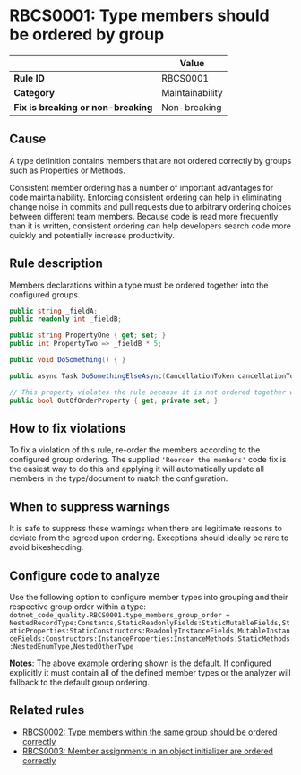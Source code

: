 <!--
---
title: "RBCS0001: Type members should be ordered by group (code analysis)"
description: "Learn about code analysis rule RBCS0001: Type members should be ordered by group"
f1_keywords:
- RBCS0001
- TypeMembersShouldBeOrderedCorrectly
helpviewer_keywords:
- TypeMembersShouldBeOrderedCorrectly
- RBCS0001
author: ryanthomas
dev_langs:
- CSharp
---
-->

# RBCS0001: Type members should be ordered by group

| | Value |
|-|-|
| **Rule ID** |RBCS0001|
| **Category** |Maintainability|
| **Fix is breaking or non-breaking** |Non-breaking|

## Cause

A type definition contains members that are not ordered correctly by groups such as Properties or Methods.

Consistent member ordering has a number of important advantages for code maintainability. Enforcing consistent ordering can help in eliminating change noise in commits and pull requests due to arbitrary ordering choices between different team members. Because code is read more frequently than it is written, consistent ordering can help developers search code more quickly and potentially increase productivity.

## Rule description

Members declarations within a type must be ordered together into the configured groups.

```csharp
public string _fieldA;
public readonly int _fieldB;

public string PropertyOne { get; set; }
public int PropertyTwo => _fieldB * 5;

public void DoSomething() { }

public async Task DoSomethingElseAsync(CancellationToken cancellationToken) => await Task.Delay(500);

// This property violates the rule because it is not ordered together with the other properties
public bool OutOfOrderProperty { get; private set; }

```

## How to fix violations

To fix a violation of this rule, re-order the members according to the configured group ordering. The supplied `'Reorder the members'` code fix is the easiest way to do this and applying it will automatically
update all members in the type/document to match the configuration.

## When to suppress warnings

It is safe to suppress these warnings when there are legitimate reasons to deviate from the agreed upon ordering. Exceptions should ideally be rare to avoid bikeshedding.

## Configure code to analyze

Use the following option to configure member types into grouping and their respective group order within a type:
`dotnet_code_quality.RBCS0001.type_members_group_order = NestedRecordType:Constants,StaticReadonlyFields:StaticMutableFields,StaticProperties:StaticConstructors:ReadonlyInstanceFields,MutableInstanceFields:Constructors:InstanceProperties:InstanceMethods,StaticMethods:NestedEnumType,NestedOtherType`

**Notes**: The above example ordering shown is the default. If configured explicitly it must contain all of the defined member types or the analyzer will fallback to the default group ordering.

## Related rules

- [RBCS0002: Type members within the same group should be ordered correctly](RBCS0002.md)
- [RBCS0003: Member assignments in an object initializer are ordered correctly](RBCS0003.md)